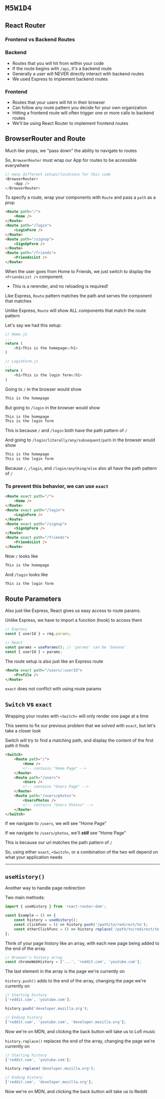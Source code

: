 # `M5W1D4`

## React Router

### Frontend vs Backend Routes

### Backend

-   Routes that you will hit from within your code
-   If the route begins with `/api`, it's a backend route
-   Generally a user will NEVER directly interact with backend routes
-   We used Express to implement backend routes

### Frontend

-   Routes that your users will hit in their browser
-   Can follow any route pattern you decide for your own organization
-   Hitting a frontend route will often trigger one or more calls to backend routes
-   We'll be using React Router to implement frontend routes

## BrowserRouter and Route

Much like props, we "pass down" the ability to navigate to routes

So, `BrowserRouter` must wrap our App for routes to be accessible everywhere

```js
// many different setups/locations for this code
<BrowserRouter>
    <App />
</BrowserRouter>
```

To specify a route, wrap your components with `Route` and pass a `path` as a prop

```html
<Route path="/">
    <Home />
</Route>
<Route path="/login">
    <LoginForm />
</Route>
<Route path="/signup">
    <SignUpForm />
</Route>
<Route path="/friends">
    <FriendsList />
</Route>
```

When the user goes from Home to Friends, we just switch to display the `<FriendsList />` component.

-   This is a rerender, and no reloading is required!

Like Express, `Route` pattern matches the path and serves the component that matches

Unlike Express, `Route` will show ALL components that match the route pattern

Let's say we had this setup:

```js
// Home.js
...
return (
	<h1>This is the homepage</h1>
)

// LoginForm.js
...
return (
	<h1>This is the login form</h1>
)
```

Going to `/` in the browser would show

```md
This is the homepage
```

But going to `/login` in the browser would show

```md
This is the homepage
This is the login form
```

This is because `/` and `/login` both have the path pattern of `/`

And going to `/login/literally/any/subsequent/path` in the browser would show

```md
This is the homepage
This is the login form
```

Because `/`, `/login`, and `/login/anything/else` also all have the path pattern of `/`

### To prevent this behavior, we can use `exact`

```html
<Route exact path="/">
    <Home />
</Route>
<Route exact path="/login">
    <LoginForm />
</Route>
<Route exact path="/signup">
    <SignUpForm />
</Route>
<Route exact path="/friends">
    <FriendsList />
</Route>
```

Now `/` looks like

```md
This is the homepage
```

And `/login` looks like

```md
This is the login form
```

## Route Parameters

Also just like Express, React gives us easy access to route params.

Unlike Express, we have to import a function (hook) to access them

```js
// Express
const { userId } = req.params;

// React
const params = useParams(); // 'params' can be 'banana'
const { userId } = params;
```

The route setup is also just like an Express route

```html
<Route exact path="/users/:userId">
    <Profile />
</Route>
```

`exact` does not conflict with using route params

## `Switch` vs `exact`

Wrapping your routes with `<Switch>` will only render one page at a time

This seems to fix our previous problem that we solved with `exact`, but let's take a closer look

Switch will try to find a matching path, and display the content of the first path it finds

```html
<Switch>
    <Route path="/">
        <Home />
        <!-- contains "Home Page" -->
    </Route>
    <Route path="/users">
        <Users />
        <!-- contains "Users Page" -->
    </Route>
    <Route path="/users/photos">
        <UsersPhotos />
        <!-- contains "Users Photos" -->
    </Route>
</Switch>
```

If we navigate to `/users`, we will see "Home Page"

If we navigate to `/users/photos`, we'll **_still_** see "Home Page"

This is because our url matches the path pattern of `/`

So, using either `exact`, `<Switch>`, or a combination of the two will depend on what your application needs

---

## `useHistory()`

Another way to handle page redirection

Two main methods:

```js
import { useHistory } from 'react-router-dom';

const Example = () => {
    const history = useHistory();
    const clickFunc = () => history.push('/path/to/redirect/to');
    const otherClickFunc = () => history.replace('/path/to/redirect/to');
};
```

Think of your page history like an array, with each new page being added to the end of the array

```js
// Browser's history array
const chromeWebHistory = ['...', 'reddit.com', 'youtube.com'];
```

The last element in the array is the page we're currently on

`history.push()` adds to the end of the array, changing the page we're currently on

```js
// Starting history
['reddit.com', 'youtube.com'];

history.push('developer.mozilla.org');

// Ending history
['reddit.com', 'youtube.com', 'developer.mozilla.org'];
```

Now we're on MDN, and clicking the back button will take us to Lofi music

`history.replace()` replaces the end of the array, changing the page we're currently on

```js
// Starting history
['reddit.com', 'youtube.com'];

history.replace('developer.mozilla.org');

// Ending history
['reddit.com', 'developer.mozilla.org'];
```

Now we're on MDN, and clicking the back button will take us to Reddit
